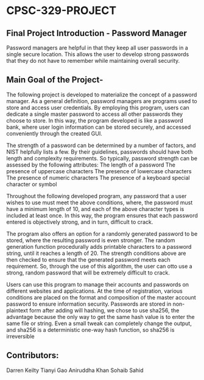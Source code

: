 # CPSC-329-PROJECT

## Final Project Introduction - Password Manager

Password managers are helpful in that they keep all user passwords in a single secure location. This allows the user to develop strong passwords that they do not have to remember while maintaining overall security. 
				          	                            
## Main Goal of the Project-
The following project is developed to materialize the concept of a password manager. As a general definition, password managers are programs used to store and access user credentials. By employing this program, users can dedicate a single master password to access all other passwords they choose to store. In this way, the program developed is like a password bank, where user login information can be stored securely, and accessed conveniently through the created GUI.


The strength of a password can be determined by a number of factors, and NIST helpfully lists a few. By their guidelines, passwords should have both length and complexity requirements. So typically, password strength can be assessed by the following attributes:
The length of a password
The presence of uppercase characters
The presence of lowercase characters
The presence of numeric characters
The presence of a keyboard special character or symbol

Throughout the following developed program, any password that a user wishes to use must meet the above conditions, where, the password must have a minimum length of 10, and each of the above character types is included at least once. In this way, the program ensures that each password entered is objectively strong, and in turn, difficult to crack.

The program also offers an option for a randomly generated password to be stored, where the resulting password is even stronger. The random generation function procedurally adds printable characters to a password string, until it reaches a length of 20. The strength conditions above are then checked to ensure that the generated password meets each requirement. So, through the use of this algorithm, the user can otto use a strong, random password that will be extremely difficult to crack.   







Users can use this program to manage their accounts and passwords on different websites and applications. At the time of registration, various conditions are placed on the format and composition of the master account password to ensure information security.
Passwords are stored in non-plaintext form after adding will hashing, we chose to use sha256, the advantage because the only way to get the same hash value is to enter the same file or string. Even a small tweak can completely change the output, and sha256 is a deterministic one-way hash function, so sha256 is irreversible


## Contributors:		
Darren Keilty
Tianyi Gao
Aniruddha Khan
Sohaib Sahid


